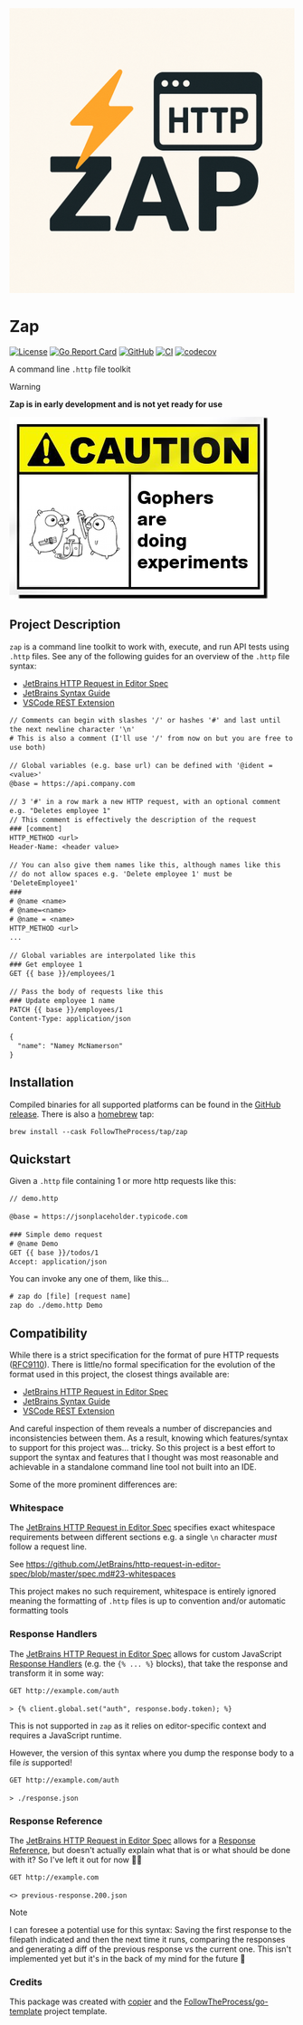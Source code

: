 <p align="center">
<img src="https://github.com/FollowTheProcess/zap/raw/main/docs/img/logo.png" alt="logo">
</p>

# Zap

[![License](https://img.shields.io/github/license/FollowTheProcess/zap)](https://github.com/FollowTheProcess/zap)
[![Go Report Card](https://goreportcard.com/badge/github.com/FollowTheProcess/zap)](https://goreportcard.com/report/github.com/FollowTheProcess/zap)
[![GitHub](https://img.shields.io/github/v/release/FollowTheProcess/zap?logo=github&sort=semver)](https://github.com/FollowTheProcess/zap)
[![CI](https://github.com/FollowTheProcess/zap/workflows/CI/badge.svg)](https://github.com/FollowTheProcess/zap/actions?query=workflow%3ACI)
[![codecov](https://codecov.io/gh/FollowTheProcess/zap/branch/main/graph/badge.svg)](https://codecov.io/gh/FollowTheProcess/zap)

A command line `.http` file toolkit

> [!WARNING]
> **Zap is in early development and is not yet ready for use**

![caution](./docs/img/caution.png)

## Project Description

`zap` is a command line toolkit to work with, execute, and run API tests using `.http` files. See any of the following guides for an overview of the `.http` file syntax:

- [JetBrains HTTP Request in Editor Spec]
- [JetBrains Syntax Guide]
- [VSCode REST Extension]

```http
// Comments can begin with slashes '/' or hashes '#' and last until the next newline character '\n'
# This is also a comment (I'll use '/' from now on but you are free to use both)

// Global variables (e.g. base url) can be defined with '@ident = <value>'
@base = https://api.company.com

// 3 '#' in a row mark a new HTTP request, with an optional comment e.g. "Deletes employee 1"
// This comment is effectively the description of the request
### [comment]
HTTP_METHOD <url>
Header-Name: <header value>

// You can also give them names like this, although names like this
// do not allow spaces e.g. 'Delete employee 1' must be 'DeleteEmployee1'
###
# @name <name>
# @name=<name>
# @name = <name>
HTTP_METHOD <url>
...

// Global variables are interpolated like this
### Get employee 1
GET {{ base }}/employees/1

// Pass the body of requests like this
### Update employee 1 name
PATCH {{ base }}/employees/1
Content-Type: application/json

{
  "name": "Namey McNamerson"
}
```

## Installation

Compiled binaries for all supported platforms can be found in the [GitHub release]. There is also a [homebrew] tap:

```shell
brew install --cask FollowTheProcess/tap/zap
```

## Quickstart

Given a `.http` file containing 1 or more http requests like this:

```http
// demo.http

@base = https://jsonplaceholder.typicode.com

### Simple demo request
# @name Demo
GET {{ base }}/todos/1
Accept: application/json
```

You can invoke any one of them, like this...

```shell
# zap do [file] [request name]
zap do ./demo.http Demo
```

## Compatibility

While there is a strict specification for the format of pure HTTP requests ([RFC9110]). There is little/no formal specification for the evolution of the format used in this project, the
closest things available are:

- [JetBrains HTTP Request in Editor Spec]
- [JetBrains Syntax Guide]
- [VSCode REST Extension]

And careful inspection of them reveals a number of discrepancies and inconsistencies between them. As a result, knowing which features/syntax to support for this project
was... tricky. So this project is a best effort to support the syntax and features that I thought was most reasonable and achievable in a standalone command line tool
not built into an IDE.

Some of the more prominent differences are:

### Whitespace

The [JetBrains HTTP Request in Editor Spec] specifies exact whitespace requirements between different sections e.g. a single `\n` character *must* follow a request line.

See <https://github.com/JetBrains/http-request-in-editor-spec/blob/master/spec.md#23-whitespaces>

This project makes no such requirement, whitespace is entirely ignored meaning the formatting of `.http` files is up to convention and/or automatic formatting tools

### Response Handlers

The [JetBrains HTTP Request in Editor Spec] allows for custom JavaScript [Response Handlers](https://github.com/JetBrains/http-request-in-editor-spec/blob/master/spec.md#324-response-handler) (e.g. the `{% ... %}` blocks), that take the response and transform it in some way:

```http
GET http://example.com/auth

> {% client.global.set("auth", response.body.token); %}
```

This is not supported in `zap` as it relies on editor-specific context and requires a JavaScript runtime.

However, the version of this syntax where you dump the response body to a file *is* supported!

```http
GET http://example.com/auth

> ./response.json
```

### Response Reference

The [JetBrains HTTP Request in Editor Spec] allows for a [Response Reference], but doesn't actually explain what that is or what should be done with it? So I've left it out for now 🤷🏻

```http
GET http://example.com

<> previous-response.200.json
```

> [!NOTE]
> I can foresee a potential use for this syntax: Saving the first response to the filepath indicated and then the next time it runs, comparing the responses and generating a diff of
> the previous response vs the current one. This isn't implemented yet but it's in the back of my mind for the future 👀

### Credits

This package was created with [copier] and the [FollowTheProcess/go-template] project template.

[copier]: https://copier.readthedocs.io/en/stable/
[FollowTheProcess/go-template]: https://github.com/FollowTheProcess/go-template
[GitHub release]: https://github.com/FollowTheProcess/zap/releases
[homebrew]: https://brew.sh
[JetBrains Syntax Guide]: https://www.jetbrains.com/help/idea/exploring-http-syntax.html
[RFC9110]: https://www.rfc-editor.org/rfc/rfc9110.html
[JetBrains HTTP Request in Editor Spec]: https://github.com/JetBrains/http-request-in-editor-spec
[VSCode REST Extension]: https://github.com/Huachao/vscode-restclient
[Response Reference]: https://github.com/JetBrains/http-request-in-editor-spec/blob/master/spec.md#325-response-reference
